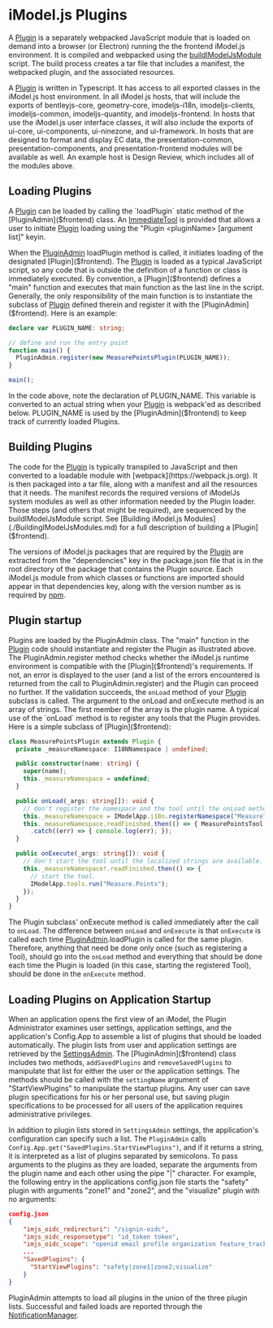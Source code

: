 # iModel.js Plugins

A [Plugin]($frontend) is a separately webpacked JavaScript module that is loaded on demand into a browser (or Electron) running the the frontend iModel.js environment. It is compiled and webpacked using the [buildIModelJsModule](./BuildingIModelJsModules.md) script. The build process creates a tar file that includes a manifest, the webpacked plugin, and the associated resources.

A [Plugin]($frontend) is written in Typescript. It has access to all exported classes in the iModel.js host environment. In all iModel.js hosts, that will include the exports of bentleyjs-core, geometry-core, imodeljs-i18n, imodeljs-clients, imodeljs-common, imodeljs-quantity, and imodeljs-frontend. In hosts that use the iModel.js user interface classes, it will also include the exports of ui-core, ui-components, ui-ninezone, and ui-framework. In hosts that are designed to format and display EC data, the presentation-common, presentation-components, and presentation-frontend modules will be available as well. An example host is Design Review, which includes all of the modules above.

## Loading Plugins

A [Plugin]($frontend) can be loaded by calling the `loadPlugin` static method of the [PluginAdmin]($frontend) class. An [ImmediateTool](./Tools.md#immediate-tools) is provided that allows a user to initiate [Plugin]($frontend) loading using the "Plugin \<pluginName\> [argument list]" keyin.

When the [PluginAdmin]($frontend) loadPlugin method is called, it initiates loading of the designated [Plugin]($frontend). The [Plugin]($frontend) is loaded as a typical JavaScript script, so any code that is outside the definition of a function or class is immediately executed. By convention, a [Plugin]($frontend) defines a "main" function and executes that main function as the last line in the script. Generally, the only responsibility of the main function is to instantiate the subclass of [Plugin]($frontend) defined therein and register it with the [PluginAdmin]($frontend). Here is an example:

```ts
declare var PLUGIN_NAME: string;

// define and run the entry point
function main() {
  PluginAdmin.register(new MeasurePointsPlugin(PLUGIN_NAME));
}

main();
```

In the code above, note the declaration of PLUGIN_NAME. This variable is converted to an actual string when your [Plugin]($frontend) is webpack'ed as described below. PLUGIN_NAME is used by the [PluginAdmin]($frontend) to keep track of currently loaded Plugins.

## Building Plugins

The code for the [Plugin]($frontend) is typically transpiled to JavaScript and then converted to a loadable module with [webpack](https://webpack.js.org). It is then packaged into a tar file, along with a manifest and all the resources that it needs. The manifest records the required versions of iModelJs system modules as well as other information needed by the Plugin loader. Those steps (and others that might be required), are sequenced by the buildIModelJsModule script. See [Building iModel.js Modules](./BuildingIModelJsModules.md) for a full description of building a [Plugin]($frontend).

The versions of iModel.js packages that are required by the [Plugin](%frontend) are extracted from the "dependencies" key in the package.json file that is in the root directory of the package that contains the Plugin source. Each iModel.js module from which classes or functions are imported should appear in that dependencies key, along with the version number as is required by [npm](https://docs.npmjs.org).

## Plugin startup

Plugins are loaded by the PluginAdmin class. The "main" function in the [Plugin]($frontend) code should instantiate and register the Plugin as illustrated above. The PluginAdmin.register method checks whether the iModel.js runtime environment is compatible with the [Plugin]($frontend)'s requirements. If not, an error is displayed to the user (and a list of the errors encountered is returned from the call to PluginAdmin.register) and the Plugin can proceed no further. If the validation succeeds, the `onLoad` method of your [Plugin]($frontend) subclass is called. The argument to the onLoad and onExecute method is an array of strings. The first member of the array is the plugin name. A typical use of the `onLoad` method is to register any tools that the Plugin provides. Here is a simple subclass of [Plugin]($frontend):

```ts
class MeasurePointsPlugin extends Plugin {
  private _measureNamespace: I18NNamespace | undefined;

  public constructor(name: string) {
    super(name);
    this._measureNamespace = undefined;
  }

  public onLoad(_args: string[]): void {
    // don't register the namespace and the tool until the onLoad method. That's called after we know the versions of the modules required are good.
    this._measureNamespace = IModelApp.i18n.registerNamespace("MeasureTool");
    this._measureNamespace.readFinished.then(() => { MeasurePointsTool.register(this._measureNamespace); })
      .catch((err) => { console.log(err); });
  }

  public onExecute(_args: string[]): void {
    // don't start the tool until the localized strings are available.
    this._measureNamespace!.readFinished.then(() => {
      // start the tool.
      IModelApp.tools.run("Measure.Points");
    });
  }
}
```

The Plugin subclass' onExecute method is called immediately after the call to `onLoad`. The difference between `onLoad` and `onExecute` is that `onExecute` is called each time [PluginAdmin]($frontend).loadPlugin is called for the same plugin. Therefore, anything that need be done only once (such as registering a Tool), should go into the `onLoad` method and everything that should be done each time the Plugin is loaded (in this case, starting the registered Tool), should be done in the `onExecute` method.

## Loading Plugins on Application Startup

When an application opens the first view of an iModel, the Plugin Administrator examines user settings, application settings, and the application's Config.App to assemble a list of plugins that should be loaded automatically. The plugin lists from user and application settings are retrieved by the [SettingsAdmin]($client). The [PluginAdmin]($frontend) class includes two methods, ```addSavedPlugins``` and ```removeSavedPlugins``` to manipulate that list for either the user or the application settings. The methods should be called with the ```settingName``` argument of "StartViewPlugins" to manipulate the startup plugins. Any user can save plugin specifications for his or her personal use, but saving plugin specifications to be processed for all users of the application requires administrative privileges.

In addition to plugin lists stored in ```SettingsAdmin``` settings, the application's configuration can specify such a list. The ```PluginAdmin``` calls ```Config.App.get("SavedPlugins.StartViewPlugins")```, and if it returns a string, it is interpreted as a list of plugins separated by semicolons. To pass arguments  to the plugins as they are loaded, separate the arguments from the plugin name and each other using the pipe "|" character. For example, the following entry in the applications config.json file starts the "safety" plugin with arguments "zone1" and "zone2", and the "visualize" plugin with no arguments:

```json
config.json
{
    "imjs_oidc_redirecturi": "/signin-oidc",
    "imjs_oidc_responsetype": "id_token token",
    "imjs_oidc_scope": "openid email profile organization feature_tracking imodelhub context-registry-service imodeljs-router reality-data:read product-settings-service",
    ...
    "SavedPlugins": {
      "StartViewPlugins": "safety|zone1|zone2;visualize"
    }
}
```

PluginAdmin attempts to load all plugins in the union of the three plugin lists. Successful and failed loads are reported through the [NotificationManager]($frontend).
